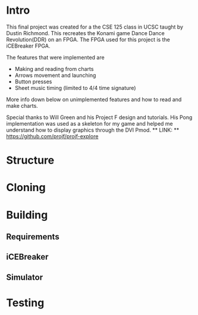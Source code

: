 # Intro  
This final project was created for a the CSE 125 class in UCSC taught by Dustin Richmond.
This recreates the Konami game Dance Dance Revolution(DDR) on an FPGA.
The FPGA used for this project is the iCEBreaker FPGA.  

The features that were implemented are
* Making and reading from charts
* Arrows movement and launching
* Button presses
* Sheet music timing (limited to 4/4 time signature)  

More info down below on unimplemented features and how to read and make charts.  

Special thanks to Will Green and his Project F design and tutorials.
His Pong implementation was used as a skeleton for my game and helped me understand how to display graphics through the DVI Pmod.
** LINK: ** https://github.com/projf/projf-explore  

# Structure  

# Cloning

# Building

## Requirements

## iCEBreaker

## Simulator

# Testing
